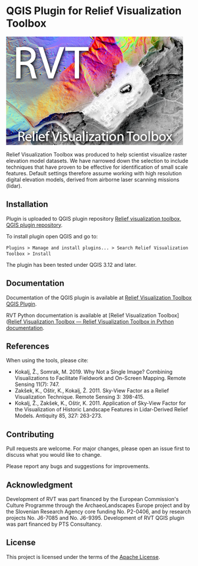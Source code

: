 # QGIS Plugin for Relief Visualization Toolbox

![](./docs/figures/RVT_head.png)

Relief Visualization Toolbox was produced to help scientist visualize raster elevation model datasets. We have narrowed down the selection to include techniques that have proven to be effective for identification of small scale features. Default settings therefore assume working with high resolution digital elevation models, derived from airborne laser scanning missions (lidar).


## Installation

Plugin is uploaded to QGIS plugin repository [Relief visualization toolbox, QGIS plugin repository](https://plugins.qgis.org/plugins/rvt-qgis/).

To install plugin open QGIS and go to:

```
Plugins > Manage and install plugins... > Search Relief Visualization Toolbox > Install
```

The plugin has been tested under QGIS 3.12 and later.

## Documentation

Documentation of the QGIS plugin is available at [Relief Visualization Toolbox QGIS Plugin](https://rvt-qgis.readthedocs.io/).

RVT Python documentation is available at [Relief Visualization Toolbox]([Relief Visualization Toolbox — Relief Visualization Toolbox in Python documentation](https://rvt-py.readthedocs.io).

## References

When using the tools, please cite:

*   Kokalj, Ž., Somrak, M. 2019. Why Not a Single Image? Combining Visualizations to Facilitate Fieldwork and On-Screen Mapping. Remote Sensing 11(7): 747.
*   Zakšek, K., Oštir, K., Kokalj, Ž. 2011. Sky-View Factor as a Relief Visualization Technique. Remote Sensing 3: 398-415.
*   Kokalj, Ž., Zakšek, K., Oštir, K. 2011. Application of Sky-View Factor for the Visualization of Historic Landscape Features in Lidar-Derived Relief Models. Antiquity 85, 327: 263-273.

## Contributing
Pull requests are welcome. For major changes, please open an issue first to discuss what you would like to change.

Please report any bugs and suggestions for improvements.

## Acknowledgment

Development of RVT was part financed by the European Commission's Culture Programme through the ArchaeoLandscapes Europe project and by the Slovenian Research Agency core funding No. P2-0406, and by research projects No. J6-7085 and No. J6-9395. Development of RVT QGIS plugin was part financed by PTS Consultancy.

## License
This project is licensed under the terms of the [Apache License](LICENSE).

